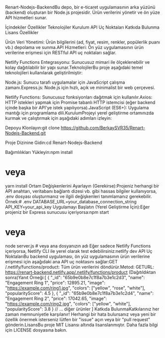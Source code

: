 Renart-Nodejs-BackendBu depo, bir e-ticaret uygulamasının arka yüzünü (backend) oluşturan bir Node.js projesidir. Ürün verilerini yönetir ve ön yüze API hizmetleri sunar.

İçindekiler
Özellikler
Teknolojiler
Kurulum
API Uç Noktaları
Katkıda Bulunma
Lisans 
Özellikler 

Ürün Veri Yönetimi: Ürün bilgilerini (ad, fiyat, resim, renkler, popülerlik puanı vb.) depolama ve sunma.API Hizmetleri: Ön yüz uygulamasının ürün verilerine erişmesi için RESTful API uç noktaları sağlar.

Netlify Functions Entegrasyonu: Sunucusuz mimari ile ölçeklenebilir ve kolay dağıtılabilir bir yapı sunar.TeknolojilerBu proje aşağıdaki temel teknolojileri kullanılarak geliştirilmiştir:

Node.js: Sunucu tarafı uygulamalar için JavaScript çalışma zamanı.Express.js: Node.js için hızlı, açık ve minimalist bir web çerçevesi.

Netlify Functions: Sunucusuz fonksiyonları dağıtmak için kullanılır.Axios: HTTP istekleri yapmak için Promise tabanlı HTTP istemcisi (eğer backend içinde başka bir API'ye istek yapılıyorsa).JavaScript (ES6+): Uygulama mantığı için programlama dili.KurulumProjeyi yerel geliştirme ortamınızda kurmak ve çalıştırmak için aşağıdaki adımları izleyin:

Depoyu Klonlayın:git clone https://github.com/BerkaySVR35/Renart-Nodejs-Backend.git

Proje Dizinine Gidin:cd Renart-Nodejs-Backend

Bağımlılıkları Yükleyin:npm install

# veya

yarn install
Ortam Değişkenlerini Ayarlayın (Gerekirse):Projeniz herhangi bir API anahtarı, veritabanı bağlantı dizesi vb. gibi hassas bilgiler kullanıyorsa, .env dosyası oluşturmanız ve ilgili değişkenleri tanımlamanız gerekebilir. Örnek:# .env
DATABASE_URL=your_database_connection_string
API_KEY=your_api_key
Uygulamayı Başlatın (Yerel Geliştirme İçin):Eğer projeniz bir Express sunucusu içeriyorsa:npm start
# veya
node server.js # veya ana dosyanızın adı
Eğer sadece Netlify Functions içeriyorsa, Netlify CLI ile yerel olarak test edebilirsiniz:netlify dev
API Uç NoktalarıBu backend uygulaması, ön yüz uygulamasının ürün verilerine erişmesi için aşağıdaki ana API uç noktasını sağlar:GET /.netlify/functions/product: Tüm ürün verilerini döndürür.Metod: GETURL: https://renart-backend.netlify.app/.netlify/functions/product (Dağıtıldıktan sonra)Yanıt Örneği:[
    {
        "_id": "65b9e0b8e7c1f8a7b3e1c2d3",
        "name": "Engagement Ring 1",
        "price": 12895.21,
        "image": "https://example.com/ring1.jpg",
        "colors": ["yellow", "rose", "white"],
        "popularityScore": 4.5
    },
    {
        "_id": "65b9e0b8e7c1f8a7b3e1c2d4",
        "name": "Engagement Ring 2",
        "price": 17042.65,
        "image": "https://example.com/ring2.jpg",
        "colors": ["yellow", "white"],
        "popularityScore": 3.8
    }
    // ... diğer ürünler
]
Katkıda BulunmaKatkılarınız her zaman memnuniyetle karşılanır! Herhangi bir hata bulursanız veya yeni bir özellik önermek isterseniz lütfen bir "issue" açın veya bir "pull request" gönderin.LisansBu proje MIT Lisansı altında lisanslanmıştır. Daha fazla bilgi için LICENSE dosyasına bakın.
